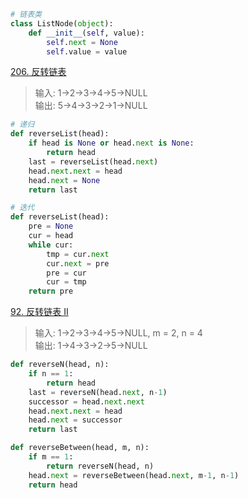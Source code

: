 ```python
# 链表类
class ListNode(object):
    def __init__(self, value):
        self.next = None
        self.value = value
```
[206. 反转链表](https://leetcode-cn.com/problems/reverse-linked-list/)
> 输入: 1->2->3->4->5->NULL <br> 输出: 5->4->3->2->1->NULL
```python
# 递归
def reverseList(head):
    if head is None or head.next is None:
        return head
    last = reverseList(head.next)
    head.next.next = head
    head.next = None
    return last
```
```python
# 迭代
def reverseList(head):
    pre = None
    cur = head
    while cur:
        tmp = cur.next
        cur.next = pre
        pre = cur
        cur = tmp
    return pre
```
[92. 反转链表 II](https://leetcode-cn.com/problems/reverse-linked-list-ii/)
> 输入: 1->2->3->4->5->NULL, m = 2, n = 4 <br> 输出: 1->4->3->2->5->NULL
```python
def reverseN(head, n):
    if n == 1:
        return head
    last = reverseN(head.next, n-1)
    successor = head.next.next
    head.next.next = head
    head.next = successor
    return last

def reverseBetween(head, m, n):
    if m == 1:
        return reverseN(head, n)
    head.next = reverseBetween(head.next, m-1, n-1)
    return head
```
